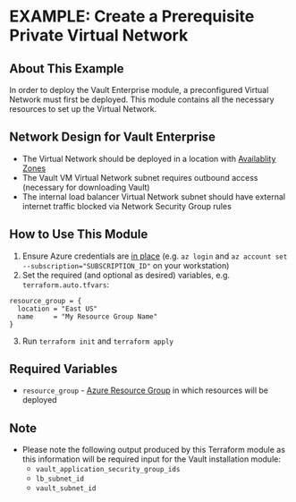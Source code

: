 # EXAMPLE: Create a Prerequisite Private Virtual Network

## About This Example

In order to deploy the Vault Enterprise module, a preconfigured Virtual Network must first be deployed. This module contains all the necessary resources to set up the Virtual Network.

## Network Design for Vault Enterprise

* The Virtual Network should be deployed in a location with [Availablity Zones](https://azure.microsoft.com/en-us/global-infrastructure/geographies/)
* The Vault VM Virtual Network subnet requires outbound access (necessary for downloading Vault)
* The internal load balancer Virtual Network subnet should have external internet traffic blocked via Network Security Group rules

## How to Use This Module

1. Ensure Azure credentials are [in place](https://registry.terraform.io/providers/hashicorp/azurerm/latest/docs#authenticating-to-azure) (e.g. `az login` and `az account set --subscription="SUBSCRIPTION_ID"` on your workstation)
2. Set the required (and optional as desired) variables, e.g. `terraform.auto.tfvars`:
```
resource_group = {
  location = "East US"
  name     = "My Resource Group Name"
}
```
3. Run `terraform init` and `terraform apply`

## Required Variables

* `resource_group` - [Azure Resource Group](../resource_group) in which resources will be deployed

## Note

- Please note the following output produced by this Terraform module as this information will be required input for the Vault installation module:
  - `vault_application_security_group_ids`
  - `lb_subnet_id`
  - `vault_subnet_id`
